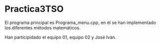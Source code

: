 # Practica3TSO
El programa principal es Programa_menu.cpp, en él se han implementado los diferentes métodos matemáticos.

Han participidado el equipo 01, equipo 02 y José Iván.
